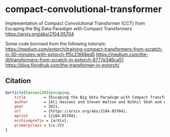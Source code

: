 # compact-convolutional-transformer
Implementation of Compact Convolutional Transformer (CCT) from
Escaping the Big Data Paradigm with Compact Transformers
https://arxiv.org/abs/2104.05704

Some code borrowd from the following tutorials:
https://medium.com/pytorch/training-compact-transformers-from-scratch-in-30-minutes-with-pytorch-ff5c21668ed5
https://medium.com/the-dl/transformers-from-scratch-in-pytorch-8777e346ca51
https://blog.floydhub.com/the-transformer-in-pytorch/

## Citation
```bibtex
@article{hassani2021escaping,
	title        = {Escaping the Big Data Paradigm with Compact Transformers},
	author       = {Ali Hassani and Steven Walton and Nikhil Shah and Abulikemu Abuduweili and Jiachen Li and Humphrey Shi},
	year         = 2021,
	url          = {https://arxiv.org/abs/2104.05704},
	eprint       = {2104.05704},
	archiveprefix = {arXiv},
	primaryclass = {cs.CV}
}
```
